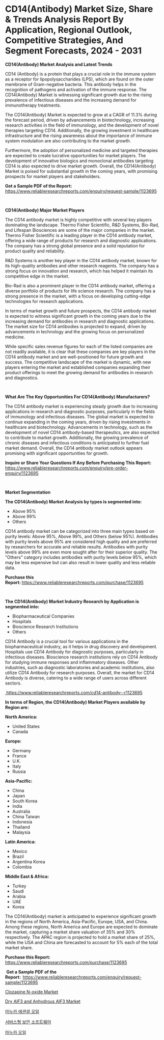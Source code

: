 <p><h1>CD14(Antibody) Market Size, Share & Trends Analysis Report By Application, Regional Outlook, Competitive Strategies, And Segment Forecasts, 2024 - 2031</h1></p><p><strong>CD14(Antibody) Market Analysis and Latest Trends</strong></p>
<p><p>CD14 (Antibody) is a protein that plays a crucial role in the immune system as a receptor for lipopolysaccharides (LPS), which are found on the outer membrane of Gram-negative bacteria. This antibody helps in the recognition of pathogens and activation of the immune response. The CD14(Antibody) Market is witnessing significant growth due to the rising prevalence of infectious diseases and the increasing demand for immunotherapy treatments.</p><p>The CD14(Antibody) Market is expected to grow at a CAGR of 11.3% during the forecast period, driven by advancements in biotechnology, increasing research activities in the field of immunology, and the development of novel therapies targeting CD14. Additionally, the growing investment in healthcare infrastructure and the rising awareness about the importance of immune system modulation are also contributing to the market growth.</p><p>Furthermore, the adoption of personalized medicine and targeted therapies are expected to create lucrative opportunities for market players. The development of innovative biologics and monoclonal antibodies targeting CD14 is also expected to drive market growth. Overall, the CD14(Antibody) Market is poised for substantial growth in the coming years, with promising prospects for market players and stakeholders.</p></p>
<p><strong>Get a Sample PDF of the Report:&nbsp;</strong> <a href="https://www.reliableresearchreports.com/enquiry/request-sample/1123695">https://www.reliableresearchreports.com/enquiry/request-sample/1123695</a></p>
<p>&nbsp;</p>
<p><strong>CD14(Antibody) Major Market Players</strong></p>
<p><p>The CD14 antibody market is highly competitive with several key players dominating the landscape. Thermo Fisher Scientific, R&D Systems, Bio-Rad, and Lifespan Biosciences are some of the major companies in the market. Thermo Fisher Scientific is a leading player in the CD14 antibody market, offering a wide range of products for research and diagnostic applications. The company has a strong global presence and a solid reputation for product quality and reliability.</p><p>R&D Systems is another key player in the CD14 antibody market, known for its high-quality antibodies and other research reagents. The company has a strong focus on innovation and research, which has helped it maintain its competitive edge in the market.</p><p>Bio-Rad is also a prominent player in the CD14 antibody market, offering a diverse portfolio of products for life science research. The company has a strong presence in the market, with a focus on developing cutting-edge technologies for research applications.</p><p>In terms of market growth and future prospects, the CD14 antibody market is expected to witness significant growth in the coming years due to the increasing demand for antibodies in research and diagnostic applications. The market size for CD14 antibodies is projected to expand, driven by advancements in technology and the growing focus on personalized medicine.</p><p>While specific sales revenue figures for each of the listed companies are not readily available, it is clear that these companies are key players in the CD14 antibody market and are well-positioned for future growth and success. The competitive landscape of the market is dynamic, with new players entering the market and established companies expanding their product offerings to meet the growing demand for antibodies in research and diagnostics.</p></p>
<p>&nbsp;</p>
<p><strong>What Are The Key Opportunities For CD14(Antibody) Manufacturers?</strong></p>
<p><p>The CD14 antibody market is experiencing steady growth due to increasing applications in research and diagnostic purposes, particularly in the fields of immunology and infectious diseases. The global market is expected to continue expanding in the coming years, driven by rising investments in healthcare and biotechnology. Advancements in technology, such as the development of novel CD14 antibody-based therapeutics, are also expected to contribute to market growth. Additionally, the growing prevalence of chronic diseases and infectious conditions is anticipated to further fuel market demand. Overall, the CD14 antibody market outlook appears promising with significant opportunities for growth.</p></p>
<p><strong>Inquire or Share Your Questions If Any Before Purchasing This Report:</strong> <a href="https://www.reliableresearchreports.com/enquiry/pre-order-enquiry/1123695">https://www.reliableresearchreports.com/enquiry/pre-order-enquiry/1123695</a></p>
<p>&nbsp;</p>
<p><strong>Market Segmentation</strong></p>
<p><strong>The CD14(Antibody) Market Analysis by types is segmented into:</strong></p>
<p><ul><li>Above 95%</li><li>Above 99%</li><li>Others</li></ul></p>
<p><p>CD14 antibody market can be categorized into three main types based on purity levels: Above 95%, Above 99%, and Others (below 95%). Antibodies with purity levels above 95% are considered high quality and are preferred by researchers for accurate and reliable results. Antibodies with purity levels above 99% are even more sought after for their superior quality. The "Others" category includes antibodies with purity levels below 95%, which may be less expensive but can also result in lower quality and less reliable data.</p></p>
<p><strong>Purchase this Report:&nbsp;</strong><a href="https://www.reliableresearchreports.com/purchase/1123695">https://www.reliableresearchreports.com/purchase/1123695</a></p>
<p>&nbsp;</p>
<p><strong>The CD14(Antibody) Market Industry Research by Application is segmented into:</strong></p>
<p><ul><li>Biopharmaceutical Companies</li><li>Hospitals</li><li>Bioscience Research Institutions</li><li>Others</li></ul></p>
<p><p>CD14 Antibody is a crucial tool for various applications in the biopharmaceutical industry, as it helps in drug discovery and development. Hospitals use CD14 Antibody for diagnostic purposes, particularly in infectious diseases. Bioscience research institutions rely on CD14 Antibody for studying immune responses and inflammatory diseases. Other industries, such as diagnostic laboratories and academic institutions, also utilize CD14 Antibody for research purposes. Overall, the market for CD14 Antibody is diverse, catering to a wide range of users across different sectors.</p></p>
<p><a href="https://www.reliableresearchreports.com/cd14-antibody--r1123695">&nbsp;https://www.reliableresearchreports.com/cd14-antibody--r1123695</a></p>
<p><strong>In terms of Region, the CD14(Antibody) Market Players available by Region are:</strong></p>
<p>
    <p> <strong> North America: </strong>
        <ul>
            <li>United States</li>
            <li>Canada</li>
        </ul>
        </p> 
    <p> <strong> Europe: </strong>
        <ul>
            <li>Germany</li>
            <li>France</li>
            <li>U.K.</li>
            <li>Italy</li>
            <li>Russia</li>
        </ul>
        </p> 
    <p> <strong> Asia-Pacific: </strong>
        <ul>
            <li>China</li>
            <li>Japan</li>
            <li>South Korea</li>
            <li>India</li>
            <li>Australia</li>
            <li>China Taiwan</li>
            <li>Indonesia</li>
            <li>Thailand</li>
            <li>Malaysia</li>
        </ul>
        </p> 
    <p> <strong> Latin America: </strong>
        <ul>
            <li>Mexico</li>
            <li>Brazil</li>
            <li>Argentina Korea</li>
            <li>Colombia</li>
        </ul>
        </p> 
    <p> <strong> Middle East & Africa: </strong>
        <ul>
            <li>Turkey</li>
            <li>Saudi</li>
            <li>Arabia</li>
            <li>UAE</li>
            <li>Korea</li>
        </ul>
    </p>
    </p>
<p><p>The CD14(Antibody) market is anticipated to experience significant growth in the regions of North America, Asia-Pacific, Europe, USA, and China. Among these regions, North America and Europe are expected to dominate the market, capturing a market share valuation of 35% and 30% respectively. The APAC region is projected to hold a market share of 25%, while the USA and China are forecasted to account for 5% each of the total market share.</p></p>
<p><strong>Purchase this Report: </strong><a href="https://www.reliableresearchreports.com/purchase/1123695">https://www.reliableresearchreports.com/purchase/1123695</a></p>
<p>&nbsp;<strong>Get a Sample PDF of the Report:&nbsp;&nbsp;</strong><a href="https://www.reliableresearchreports.com/enquiry/request-sample/1123695">https://www.reliableresearchreports.com/enquiry/request-sample/1123695</a></p>
<p><strong></strong></p>
<p><p><a href="https://github.com/yoshih12/Market-Research-Report-List-3/blob/main/clozapine-n-oxide-market.md">Clozapine N-oxide Market</a></p><p><a href="https://issuu.com/reportprime-2/docs/dry-alf3-and-anhydrous-alf3-market-size-2030.pptx">Dry AlF3 and Anhydrous AlF3 Market</a></p><p><a href="https://github.com/camron674/Market-Research-Report-List-1/blob/main/169153143348.md">마누카 에센셜 오일</a></p><p><a href="https://medium.com/@kellyclarkson42/%EB%B3%B4%EC%95%88-%EC%86%8C%ED%94%84%ED%8A%B8%EC%9B%A8%EC%96%B4-%EC%84%9C%EB%B9%84%EC%8A%A4-%EC%8B%9C%EC%9E%A5-%EB%B6%84%EC%84%9D-%EA%B8%80%EB%A1%9C%EB%B2%8C-%EC%82%B0%EC%97%85-%EC%A0%84%EB%A7%9D-%EB%B0%8F-%EC%98%88%EC%B8%A1-2024%EB%85%84%EB%B6%80%ED%84%B0-2031%EB%85%84-0443d9bccab9">서비스형 보안 소프트웨어</a></p><p><a href="https://github.com/BrettWeberrt8767765/Market-Research-Report-List-1/blob/main/670049743347.md">마누카 오일</a></p></p>